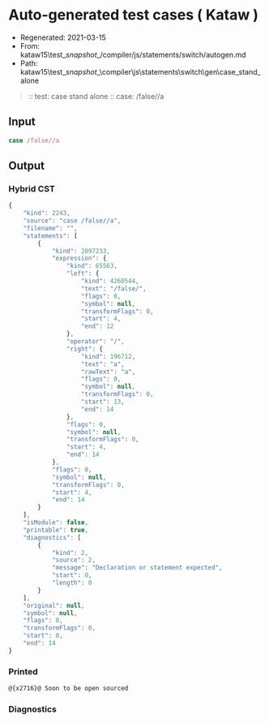 # Auto-generated test cases ( Kataw )
- Regenerated: 2021-03-15
- From: kataw15\test\__snapshot__/compiler/js/statements/switch/autogen.md
- Path: kataw15\test\__snapshot__\compiler\js\statements\switch\gen\case_stand_alone
> :: test: case stand alone
> :: case: /false//a
## Input

`````js
case /false//a
`````

## Output

### Hybrid CST

```javascript
{
    "kind": 2243,
    "source": "case /false//a",
    "filename": "",
    "statements": [
        {
            "kind": 2097233,
            "expression": {
                "kind": 65563,
                "left": {
                    "kind": 4260544,
                    "text": "/false/",
                    "flags": 0,
                    "symbol": null,
                    "transformFlags": 0,
                    "start": 4,
                    "end": 12
                },
                "operator": "/",
                "right": {
                    "kind": 196712,
                    "text": "a",
                    "rawText": "a",
                    "flags": 0,
                    "symbol": null,
                    "transformFlags": 0,
                    "start": 13,
                    "end": 14
                },
                "flags": 0,
                "symbol": null,
                "transformFlags": 0,
                "start": 4,
                "end": 14
            },
            "flags": 0,
            "symbol": null,
            "transformFlags": 0,
            "start": 4,
            "end": 14
        }
    ],
    "isModule": false,
    "printable": true,
    "diagnostics": [
        {
            "kind": 2,
            "source": 2,
            "message": "Declaration or statement expected",
            "start": 0,
            "length": 0
        }
    ],
    "original": null,
    "symbol": null,
    "flags": 0,
    "transformFlags": 0,
    "start": 0,
    "end": 14
}
```

### Printed

```javascript
@{x2716}@ Soon to be open sourced
```

### Diagnostics

```javascript

```

